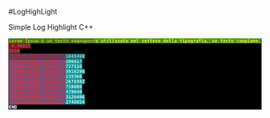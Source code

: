 #LogHighLight

Simple Log Highlight C++<br>

![alt tag](https://github.com/kashimAstro/LogHighLight/blob/master/1.png)

